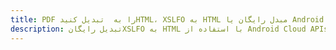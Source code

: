 ---title: PDF را به  تبدیل کنیدHTML، XSLFO به HTML مبدل رایگان یا Android SDKdescription: تبدیل رایگانXSLFO به HTML با استفاده از Android Cloud APIs & SDK همچنین اسناد PDF را در Cloud ایجاد، ویرایش و رندر کنید.---